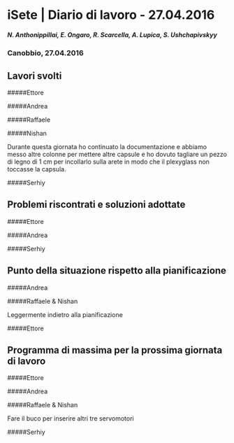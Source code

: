 

# iSete | Diario di lavoro - 27.04.2016
##### N. Anthonippillai, E. Ongaro, R. Scarcella, A. Lupica, S. Ushchapivskyy
### Canobbio, 27.04.2016

## Lavori svolti

#####Ettore

#####Andrea


#####Raffaele


#####Nishan

Durante questa giornata ho continuato la documentazione e abbiamo messo altre colonne per mettere
altre capsule e ho dovuto tagliare un pezzo di legno di 1 cm per incollarlo sulla arete in modo che
il plexyglass non toccasse la capsula.

#####Serhiy

##  Problemi riscontrati e soluzioni adottate

#####Ettore


#####Andrea


#####Serhiy

##  Punto della situazione rispetto alla pianificazione

#####Andrea

#####Raffaele & Nishan

Leggermente indietro alla pianificazione

#####Ettore

## Programma di massima per la prossima giornata di lavoro

#####Ettore


#####Andrea


#####Raffaele & Nishan

Fare il buco per inserire altri tre servomotori

#####Serhiy
